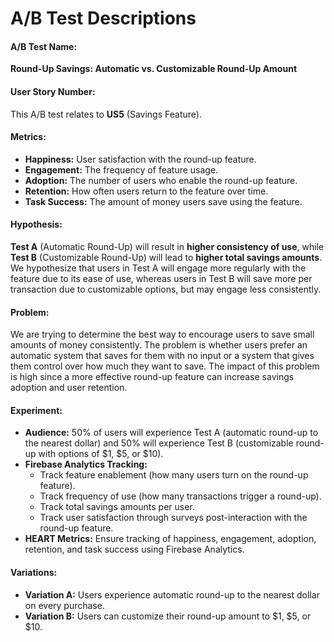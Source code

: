 # A/B Test Descriptions

#### A/B Test Name: 
**Round-Up Savings: Automatic vs. Customizable Round-Up Amount**

#### User Story Number:
This A/B test relates to **US5** (Savings Feature).

#### Metrics:
- **Happiness:** User satisfaction with the round-up feature.
- **Engagement:** The frequency of feature usage.
- **Adoption:** The number of users who enable the round-up feature.
- **Retention:** How often users return to the feature over time.
- **Task Success:** The amount of money users save using the feature.

#### Hypothesis:
**Test A** (Automatic Round-Up) will result in **higher consistency of use**, while **Test B** (Customizable Round-Up) will lead to **higher total savings amounts**. We hypothesize that users in Test A will engage more regularly with the feature due to its ease of use, whereas users in Test B will save more per transaction due to customizable options, but may engage less consistently.

#### Problem:
We are trying to determine the best way to encourage users to save small amounts of money consistently. The problem is whether users prefer an automatic system that saves for them with no input or a system that gives them control over how much they want to save. The impact of this problem is high since a more effective round-up feature can increase savings adoption and user retention.

#### Experiment:
- **Audience:** 50% of users will experience Test A (automatic round-up to the nearest dollar) and 50% will experience Test B (customizable round-up with options of $1, $5, or $10).
- **Firebase Analytics Tracking:**
  - Track feature enablement (how many users turn on the round-up feature).
  - Track frequency of use (how many transactions trigger a round-up).
  - Track total savings amounts per user.
  - Track user satisfaction through surveys post-interaction with the round-up feature.
- **HEART Metrics:** Ensure tracking of happiness, engagement, adoption, retention, and task success using Firebase Analytics.

#### Variations:
- **Variation A:** Users experience automatic round-up to the nearest dollar on every purchase.
- **Variation B:** Users can customize their round-up amount to $1, $5, or $10.

